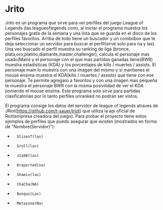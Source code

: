 Jrito
=====
Jrito es un programa que sirve para ver perfiles del juego League of Legends (las.leagueoflegends.com), al iniciar el programa
muestra los personajes gratis de la semana y una lista que se guarda en el disco de los perfiles favoritos.
Arriba de todo tiene un buscador y un combobox que te deja seleccionar un servidor para buscar el perfil(sirve solo para na y las).
Una ves buscado el perfil muestra su ranking de liga (bronce, plata,oro,platino,diamante,master,challenger), calcula el personaje mas usado(Main) y el personaje con el que mas partidas ganadas tiene(BWR) muestra 
estadisticas (KDA) y los porcentajes de kills / muertes / assists. El personaje main lo muestra con una imagen del mismo y si mantienes el
mouse ensima muestra el KDA(kills / muertes / assists) que tiene con ese personaje. Te permite agregaro a favoritos y 
con una imagen mas pequeña te muestra el personaje BWR con la misma posivilidad de ver el KDA poniendo el mouse ensima.
Este programa solo sirve para partidas clasificatorias por lo tanto perfiles unranked no podran ser vistos.

El programa consige los datos del servidor de league of legends atraves de JRiot(https://github.com/t-sauer/jriot) que utiliza 
la api oficial de Riot(empresa creadora del juego).
Para probar el proyecto tiene estos ejemplos de perfiles que puedo asegurar que existen (mostrados en forma de "Nombre(Servidor)"):


+       UlisesT(las)
+       Groll(las)
+       sta98(las)
+       Kreported(na)
+       Shamiv(las)
+       ChaCha(NA)
+       Bunqui(Las)
+       Metazone(Na)
